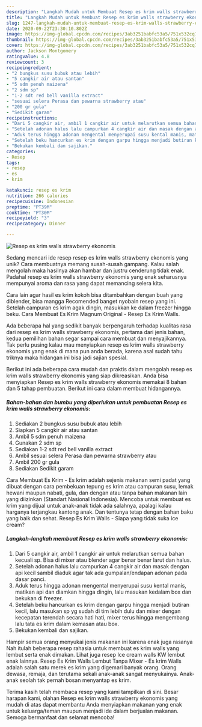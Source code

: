 ```yaml
---
description: "Langkah Mudah untuk Membuat Resep es krim walls strawberry ekonomis yang Bikin Ngiler"
title: "Langkah Mudah untuk Membuat Resep es krim walls strawberry ekonomis yang Bikin Ngiler"
slug: 1247-langkah-mudah-untuk-membuat-resep-es-krim-walls-strawberry-ekonomis-yang-bikin-ngiler
date: 2020-09-22T23:30:10.802Z
image: https://img-global.cpcdn.com/recipes/3ab3251babfc53a5/751x532cq70/resep-es-krim-walls-strawberry-ekonomis-foto-resep-utama.jpg
thumbnail: https://img-global.cpcdn.com/recipes/3ab3251babfc53a5/751x532cq70/resep-es-krim-walls-strawberry-ekonomis-foto-resep-utama.jpg
cover: https://img-global.cpcdn.com/recipes/3ab3251babfc53a5/751x532cq70/resep-es-krim-walls-strawberry-ekonomis-foto-resep-utama.jpg
author: Jackson Montgomery
ratingvalue: 4.8
reviewcount: 3
recipeingredient:
- "2 bungkus susu bubuk atau lebih"
- "5 cangkir air atau santan"
- "5 sdm penuh maizena"
- "2 sdm sp"
- "1-2 sdt red bell vanilla extract"
- "sesuai selera Perasa dan pewarna strawberry atau"
- "200 gr gula"
- "Sedikit garam"
recipeinstructions:
- "Dari 5 cangkir air, ambil 1 cangkir air untuk melarutkan semua bahan kecuali sp. Bisa di mixer atau blender agar benar benar larut dan halus."
- "Setelah adonan halus lalu campurkan 4 cangkir air dan masak dengan api kecil sambil diaduk agar tak ada gumpalan/endapan adonan pada dasar panci."
- "Aduk terus hingga adonan mengental menyerupai susu kental manis, matikan api dan diamkan hingga dingin, lalu masukan kedalam box dan bekukan di freezer."
- "Setelah beku hancurkan es krim dengan garpu hingga menjadi butiran kecil, lalu masukan sp yg sudah di tim lebih dulu dan mixer dengan kecepatan terendah secara hati hati, mixer terus hingga mengembang lalu tata es krim dalam kemasan atau box."
- "Bekukan kembali dan sajikan."
categories:
- Resep
tags:
- resep
- es
- krim

katakunci: resep es krim 
nutrition: 266 calories
recipecuisine: Indonesian
preptime: "PT39M"
cooktime: "PT30M"
recipeyield: "3"
recipecategory: Dinner

---
```



![Resep es krim walls strawberry ekonomis](https://img-global.cpcdn.com/recipes/3ab3251babfc53a5/751x532cq70/resep-es-krim-walls-strawberry-ekonomis-foto-resep-utama.jpg)

Sedang mencari ide resep resep es krim walls strawberry ekonomis yang unik? Cara membuatnya memang susah-susah gampang. Kalau salah mengolah maka hasilnya akan hambar dan justru cenderung tidak enak. Padahal resep es krim walls strawberry ekonomis yang enak seharusnya mempunyai aroma dan rasa yang dapat memancing selera kita.

Cara lain agar hasil es krim kokoh bisa ditambahkan dengan buah yang diblender, bisa mangga Recomended banget nyobain resep yang ini. Setelah campuran es krim agak dingin, masukkan ke dalam freezer hingga beku. Cara Membuat Es Krim Magnum Original - Resep Es Krim Walls.

Ada beberapa hal yang sedikit banyak berpengaruh terhadap kualitas rasa dari resep es krim walls strawberry ekonomis, pertama dari jenis bahan, kedua pemilihan bahan segar sampai cara membuat dan menyajikannya. Tak perlu pusing kalau mau menyiapkan resep es krim walls strawberry ekonomis yang enak di mana pun anda berada, karena asal sudah tahu triknya maka hidangan ini bisa jadi sajian spesial.


Berikut ini ada beberapa cara mudah dan praktis dalam mengolah resep es krim walls strawberry ekonomis yang siap dikreasikan. Anda bisa menyiapkan Resep es krim walls strawberry ekonomis memakai 8 bahan dan 5 tahap pembuatan. Berikut ini cara dalam membuat hidangannya.

<!--inarticleads1-->

##### Bahan-bahan dan bumbu yang diperlukan untuk pembuatan Resep es krim walls strawberry ekonomis:

1. Sediakan 2 bungkus susu bubuk atau lebih
1. Siapkan 5 cangkir air atau santan
1. Ambil 5 sdm penuh maizena
1. Gunakan 2 sdm sp
1. Sediakan 1-2 sdt red bell vanilla extract
1. Ambil sesuai selera Perasa dan pewarna strawberry atau
1. Ambil 200 gr gula
1. Sediakan Sedikit garam


Cara Membuat Es Krim - Es krim adalah sejenis makanan semi padat yang dibuat dengan cara pembekuan tepung es krim atau campuran susu, lemak hewani maupun nabati, gula, dan dengan atau tanpa bahan makanan lain yang diizinkan (Standart Nasional Indonesia). Mencoba untuk membuat es krim yang dijual untuk anak-anak tidak ada salahnya, apalagi kalau harganya terjangkau kantong anak. Dan tentunya tetap dengan bahan baku yang baik dan sehat. Resep Es Krim Walls - Siapa yang tidak suka ice cream? 

<!--inarticleads2-->

##### Langkah-langkah membuat Resep es krim walls strawberry ekonomis:

1. Dari 5 cangkir air, ambil 1 cangkir air untuk melarutkan semua bahan kecuali sp. Bisa di mixer atau blender agar benar benar larut dan halus.
1. Setelah adonan halus lalu campurkan 4 cangkir air dan masak dengan api kecil sambil diaduk agar tak ada gumpalan/endapan adonan pada dasar panci.
1. Aduk terus hingga adonan mengental menyerupai susu kental manis, matikan api dan diamkan hingga dingin, lalu masukan kedalam box dan bekukan di freezer.
1. Setelah beku hancurkan es krim dengan garpu hingga menjadi butiran kecil, lalu masukan sp yg sudah di tim lebih dulu dan mixer dengan kecepatan terendah secara hati hati, mixer terus hingga mengembang lalu tata es krim dalam kemasan atau box.
1. Bekukan kembali dan sajikan.


Hampir semua orang menyukai jenis makanan ini karena enak juga rasanya Nah itulah beberapa resep rahasia untuk membuat es krim walls yang lembut serta enak dimakan. Lihat juga resep Ice cream walls KW lembut enak lainnya. Resep Es Krim Walls Lembut Tanpa Mixer - Es krim Walls adalah salah satu merek es krim yang digemari banyak orang. Orang dewasa, remaja, dan terutama sekali anak-anak sangat menyukainya. Anak-anak seolah tak pernah bosan menyantap es krim. 

Terima kasih telah membaca resep yang kami tampilkan di sini. Besar harapan kami, olahan Resep es krim walls strawberry ekonomis yang mudah di atas dapat membantu Anda menyiapkan makanan yang enak untuk keluarga/teman maupun menjadi ide dalam berjualan makanan. Semoga bermanfaat dan selamat mencoba!
